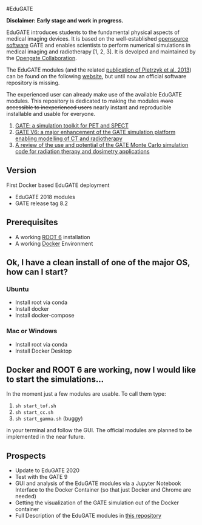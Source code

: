 #EduGATE

**Disclaimer: Early stage and work in progress.**

EduGATE introduces students to the fundamental physical aspects of medical imaging devices. It is based on the well-established [opensource software](https://github.com/OpenGATE) GATE and enables scientists to perform numerical simulations in medical imaging and radiotherapy [1, 2, 3]. It is devolped and maintained by the [Opengate Collaboration](http://www.opengatecollaboration.org/).

The EduGATE modules (and the related [publication of Pietrzyk et al. 2013](https://pubmed.ncbi.nlm.nih.gov/22909417/)) can be found on the following [website](https://gate.uca.fr/download/edugate#/admin), but until now an official software repository is missing.

The experienced user can already make use of the available EduGATE modules. This repository is dedicated to making the modules ~~more accessible to inexperienced users~~ nearly instant and reproducible installable and usable for everyone.

1. [GATE: a simulation toolkit for PET and SPECT](https://pubmed.ncbi.nlm.nih.gov/15552416/)
2. [GATE V6: a major enhancement of the GATE simulation platform enabling modelling of CT and radiotherapy](https://pubmed.ncbi.nlm.nih.gov/21248393/)
3. [A review of the use and potential of the GATE Monte Carlo simulation code for radiation therapy and dosimetry applications](https://pubmed.ncbi.nlm.nih.gov/24877844/)

## Version

First Docker based EduGATE deployment

- EduGATE 2018 modules
- GATE release tag 8.2

## Prerequisites

- A working [ROOT 6](https://root.cern/) installation
- A working [Docker](https://www.docker.com/) Environment

## Ok, I have a clean install of one of the major OS, how can I start?

### Ubuntu

- Install root via conda
- Install docker
- Install docker-compose

### Mac or Windows

- Install root via conda
- Install Docker Desktop

## Docker and ROOT 6 are working, now I would like to start the simulations...

In the moment just a few modules are usable. To call them type:

1. `sh start_tof.sh`
1. `sh start_cc.sh`
1. `sh start_gamma.sh` (buggy)

in your terminal and follow the GUI. The official modules are planned to be implemented in the near future.

## Prospects

- Update to EduGATE 2020
- Test with the GATE 9
- GUI and analysis of the EduGATE modules via a Jupyter Notebook Interface to the Docker Container (so that just Docker and Chrome are needed)
- Getting the visualization of the GATE simulation out of the Docker container
- Full Description of the EduGATE modules in [this repository](https://github.com/Edugate-official/EduGATE-Docs)
